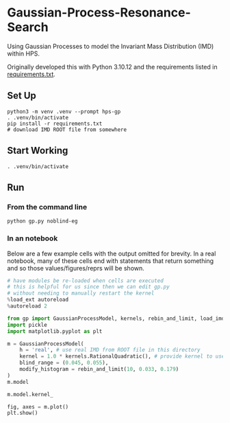 # Gaussian-Process-Resonance-Search

Using Gaussian Processes to model the Invariant Mass Distribution (IMD) within HPS.

Originally developed this with Python 3.10.12 and the requirements listed
in [requirements.txt](requirements.txt).

## Set Up
```
python3 -m venv .venv --prompt hps-gp
. .venv/bin/activate
pip install -r requirements.txt
# download IMD ROOT file from somewhere
```

## Start Working
```
. .venv/bin/activate
```

## Run

### From the command line
```
python gp.py noblind-eg
```

### In an notebook
Below are a few example cells with the output omitted for brevity.
In a real notebook, many of these cells end with statements that
return something and so those values/figures/reprs will be shown.

```python
# have modules be re-loaded when cells are executed
# this is helpful for us since then we can edit gp.py
# without needing to manually restart the kernel
%load_ext autoreload
%autoreload 2
```

```python
from gp import GaussianProcessModel, kernels, rebin_and_limit, load_imd
import pickle
import matplotlib.pyplot as plt
```

```python
m = GaussianProcessModel(
    h = 'real', # use real IMD from ROOT file in this directory
    kernel = 1.0 * kernels.RationalQuadratic(), # provide kernel to use
    blind_range = (0.045, 0.055),
    modify_histogram = rebin_and_limit(10, 0.033, 0.179)
)
m.model
```

```python
m.model.kernel_
```

```python
fig, axes = m.plot()
plt.show()
```
